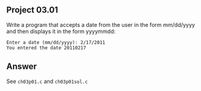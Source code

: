 ## Project 03.01
Write a program that accepts a date from the user in the form mm/dd/yyyy and then displays it in the form yyyymmdd:
```
Enter a date (mm/dd/yyyy): 2/17/2011
You entered the date 20110217
```
## Answer
See ```ch03p01.c``` and ```ch03p01sol.c```
